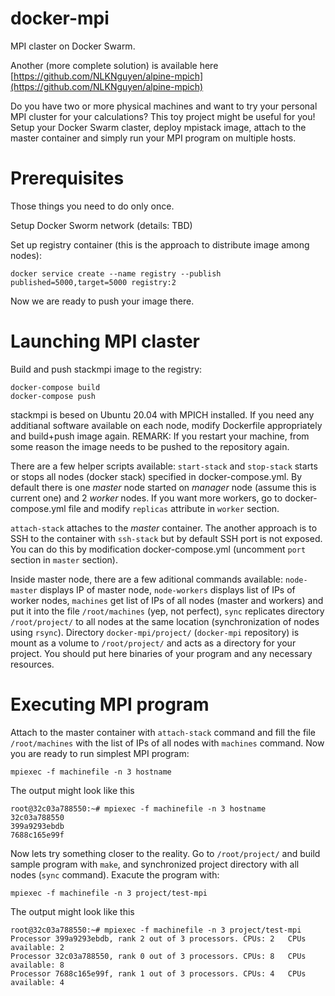 # docker-mpi

MPI claster on Docker Swarm.

Another (more complete solution) is available here [https://github.com/NLKNguyen/alpine-mpich](https://github.com/NLKNguyen/alpine-mpich)

Do you have two or more physical machines and want to try your personal MPI cluster for your calculations? This toy project might be useful for you! Setup your Docker Swarm claster, deploy mpistack image, attach to the master container and simply run your MPI program on multiple hosts.


# Prerequisites
Those things you need to do only once.

Setup Docker Sworm network
(details: TBD)

Set up registry container (this is the approach to distribute image among nodes):
```
docker service create --name registry --publish published=5000,target=5000 registry:2
```
Now we are ready to push your image there. 

# Launching MPI claster 

Build and push stackmpi image to the registry:
```
docker-compose build
docker-compose push
```
stackmpi is besed on Ubuntu 20.04 with MPICH installed. If you need any additianal software available on each node, modify Dockerfile appropriately and build+push image again.
REMARK: If you restart your machine, from some reason the image needs to be pushed to the repository again.

There are a few helper scripts available:
`start-stack` and `stop-stack` starts or stops all nodes (docker stack) specified in docker-compose.yml. By default there is one _master_ node started on _manager_ node (assume this is current one) and 2 _worker_ nodes. If you want more workers, go to docker-compose.yml file and modify `replicas` attribute in `worker` section.

`attach-stack` attaches to the _master_ container. The another approach is to SSH to the container with `ssh-stack` but by default SSH port is not exposed. You can do this by modification docker-compose.yml (uncomment `port` section in `master` section).

Inside master node, there are a few aditional commands available:
`node-master` displays IP of master node,
`node-workers` displays list of IPs of worker nodes,
`machines` get list of IPs of all nodes (master and workers) and put it into the file `/root/machines` (yep, not perfect),
`sync` replicates directory `/root/project/` to all nodes at the same location (synchronization of nodes using `rsync`). Directory `docker-mpi/project/` (`docker-mpi` repository) is mount as a volume to `/root/project/` and acts as a directory for your project. You should put here binaries of your program and any necessary resources.

# Executing MPI program
Attach to the master container with `attach-stack` command and fill the file `/root/machines` with the list of IPs of all nodes with `machines` command. Now you are ready to run simplest MPI program:
```
mpiexec -f machinefile -n 3 hostname
```
The output might look like this
```
root@32c03a788550:~# mpiexec -f machinefile -n 3 hostname
32c03a788550
399a9293ebdb
7688c165e99f
```

Now lets try something closer to the reality. Go to `/root/project/` and build sample program with `make`, and synchronized project directory with all nodes (`sync` command). Exacute the program with:
```
mpiexec -f machinefile -n 3 project/test-mpi
```
The output might look like this
```
root@32c03a788550:~# mpiexec -f machinefile -n 3 project/test-mpi
Processor 399a9293ebdb, rank 2 out of 3 processors. CPUs: 2   CPUs available: 2
Processor 32c03a788550, rank 0 out of 3 processors. CPUs: 8   CPUs available: 8
Processor 7688c165e99f, rank 1 out of 3 processors. CPUs: 4   CPUs available: 4
```






